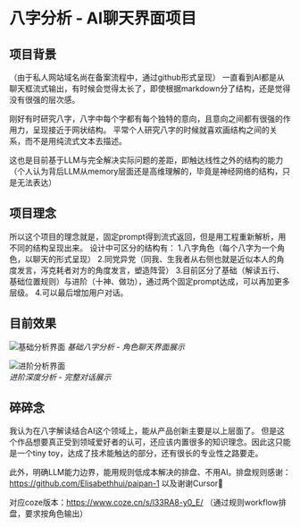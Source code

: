 # 八字分析 - AI聊天界面项目

## 项目背景
（由于私人网站域名尚在备案流程中，通过github形式呈现）
一直看到AI都是从聊天框流式输出，有时候会觉得太长了，即使根据markdown分了结构，还是觉得没有很强的层次感。

刚好有时研究八字，八字中每个字都有每个独特的意向，且意向之间都有很强的作用力，呈现接近于网状结构。
平常个人研究八字的时候就喜欢画结构之间的关系，而不是用纯流式文本去描述。

这也是目前基于LLM与完全解决实际问题的差距，即触达线性之外的结构的能力（个人认为背后LLM从memory层面还是高维理解的，毕竟是神经网络的结构，只是无法表达）

## 项目理念
所以这个项目的理念就是，固定prompt得到流式返回，但是用工程重新解析，用不同的结构呈现出来。
设计中可区分的结构有：
1.八字角色（每个八字为一个角色，以聊天的形式呈现）
2.同党异党（同我、生我者从右侧也就是近似本人的角度发言，泻克耗者对方的角度发言，塑造阵营）
3.目前区分了基础（解读五行、基础位置规则）与进阶（十神、做功），通过两个固定prompt达成，可以再加更多层级。
4.可以最后增加用户对话。

## 目前效果
![基础分析界面](./image1.png)
*基础八字分析 - 角色聊天界面展示*

![进阶分析界面](./image2.png)  
*进阶深度分析 - 完整对话展示*

## 碎碎念
我认为在八字解读结合AI这个领域上，能从产品创新主要是以上层面了。
但是这个作品想要真正受到领域爱好者的认可，还应该内置很多的知识理念。因此这只能是一个tiny toy，达成了技术能触达的部分，还有很长的专业性之路要走。

此外，明确LLM能力边界，能用规则低成本解决的排盘、不用AI。排盘规则感谢：https://github.com/Elisabethhui/paipan-1
以及谢谢Cursor🥹

对应coze版本：https://www.coze.cn/s/l33RA8-y0_E/ （通过规则workflow排盘，要求按角色输出）




